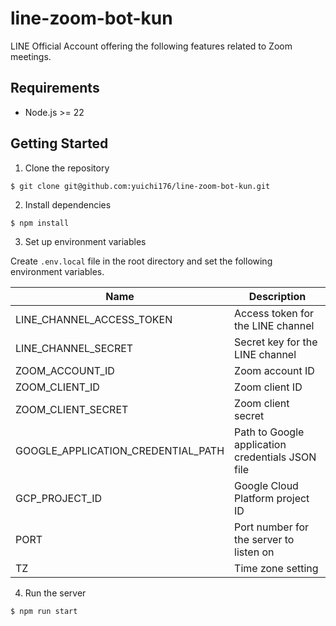 # line-zoom-bot-kun
LINE Official Account offering the following features related to Zoom meetings.

## Requirements

* Node.js >= 22

## Getting Started
1. Clone the repository

```shell
$ git clone git@github.com:yuichi176/line-zoom-bot-kun.git
```

2. Install dependencies

```shell
$ npm install
```

3. Set up environment variables

Create `.env.local` file in the root directory and set the following environment variables.

| Name                               | Description                                      |
|------------------------------------|--------------------------------------------------|
| LINE_CHANNEL_ACCESS_TOKEN          | Access token for the LINE channel                |
| LINE_CHANNEL_SECRET                | Secret key for the LINE channel                  |
| ZOOM_ACCOUNT_ID                    | Zoom account ID                                  |
| ZOOM_CLIENT_ID                     | Zoom client ID                                   |
| ZOOM_CLIENT_SECRET                 | Zoom client secret                               |
| GOOGLE_APPLICATION_CREDENTIAL_PATH | Path to Google application credentials JSON file |
| GCP_PROJECT_ID                     | Google Cloud Platform project ID                 |
| PORT                               | Port number for the server to listen on          |
| TZ                                 | Time zone setting                                |

4. Run the server
```shell
$ npm run start
```
